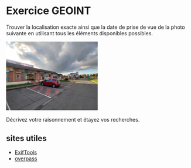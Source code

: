 # Exercice GEOINT

Trouver la localisation exacte ainsi que la date de prise de vue de la photo suivante en utilisant tous les éléments disponibles possibles.

<img src="./guess.jpg" width=250>

Décrivez votre raisonnement et étayez vos recherches.

## sites utiles
* [ExifTools](https://exiftool.org/)
* [overpass](https://overpass-turbo.eu)
  
